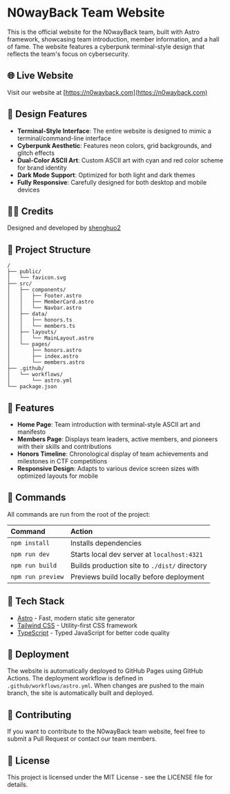 # N0wayBack Team Website

This is the official website for the N0wayBack team, built with Astro framework, showcasing team introduction, member information, and a hall of fame. The website features a cyberpunk terminal-style design that reflects the team's focus on cybersecurity.

## 🌐 Live Website

Visit our website at [https://n0wayback.com](https://n0wayback.com)

## 🎨 Design Features

- **Terminal-Style Interface**: The entire website is designed to mimic a terminal/command-line interface
- **Cyberpunk Aesthetic**: Features neon colors, grid backgrounds, and glitch effects
- **Dual-Color ASCII Art**: Custom ASCII art with cyan and red color scheme for brand identity
- **Dark Mode Support**: Optimized for both light and dark themes
- **Fully Responsive**: Carefully designed for both desktop and mobile devices

## 👨‍💻 Credits

Designed and developed by [shenghuo2](https://github.com/shenghuo2)

## 🚀 Project Structure

```text
/
├── public/
│   └── favicon.svg
├── src/
│   ├── components/
│   │   ├── Footer.astro
│   │   ├── MemberCard.astro
│   │   └── Navbar.astro
│   ├── data/
│   │   ├── honors.ts
│   │   └── members.ts
│   ├── layouts/
│   │   └── MainLayout.astro
│   └── pages/
│       ├── honors.astro
│       ├── index.astro
│       └── members.astro
├── .github/
│   └── workflows/
│       └── astro.yml
└── package.json
```

## 📝 Features

- **Home Page**: Team introduction with terminal-style ASCII art and manifesto
- **Members Page**: Displays team leaders, active members, and pioneers with their skills and contributions
- **Honors Timeline**: Chronological display of team achievements and milestones in CTF competitions
- **Responsive Design**: Adapts to various device screen sizes with optimized layouts for mobile

## 🧞 Commands

All commands are run from the root of the project:

| Command                   | Action                                           |
| :------------------------ | :----------------------------------------------- |
| `npm install`             | Installs dependencies                            |
| `npm run dev`             | Starts local dev server at `localhost:4321`      |
| `npm run build`           | Builds production site to `./dist/` directory    |
| `npm run preview`         | Previews build locally before deployment         |

## 🔧 Tech Stack

- [Astro](https://astro.build) - Fast, modern static site generator
- [Tailwind CSS](https://tailwindcss.com) - Utility-first CSS framework
- [TypeScript](https://www.typescriptlang.org/) - Typed JavaScript for better code quality

## 🚀 Deployment

The website is automatically deployed to GitHub Pages using GitHub Actions. The deployment workflow is defined in `.github/workflows/astro.yml`. When changes are pushed to the main branch, the site is automatically built and deployed.

## 👥 Contributing

If you want to contribute to the N0wayBack team website, feel free to submit a Pull Request or contact our team members.

## 📜 License

This project is licensed under the MIT License - see the LICENSE file for details.
